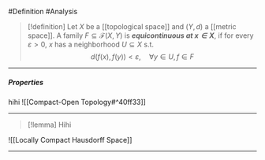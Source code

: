 #Definition #Analysis 

> [!definition]
> Let $X$ be a [[topological space]] and $(Y,d)$ a [[metric space]]. A family $F\subseteq \mathcal{F}(X,Y)$ is ***equicontinuous at $x\in X$***, if for every $\varepsilon>0$, $x$ has a neighborhood $U\subseteq X$ s.t. $$d(f(x),f(y))<\varepsilon,\quad \forall y\in U,f\in F$$
---
##### Properties
hihi
![[Compact-Open Topology#^40ff33]]

---
> [!lemma] Hihi


![[Locally Compact Hausdorff Space]]

---
